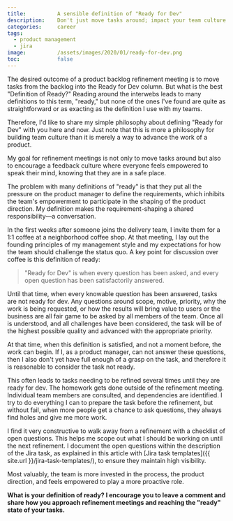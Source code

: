 ```yaml
---
title:			A sensible definition of "Ready for Dev"
description:	Don't just move tasks around; impact your team culture with this definition of "ready for dev"
categories:		career
tags:
  - product management
  - jira
image:			/assets/images/2020/01/ready-for-dev.png
toc:			false
---
```



The desired outcome of a product backlog refinement meeting is to move tasks from the backlog into the Ready for Dev column. But what is the best "Definition of Ready?" Reading around the interwebs leads to many definitions to this term, "ready," but none of the ones I've found are quite as straightforward or as exacting as the definition I use with my teams.

Therefore, I'd like to share my simple philosophy about defining "Ready for Dev" with you here and now. Just note that this is more a philosophy for building team culture than it is merely a way to advance the work of a product.

My goal for refinement meetings is not only to move tasks around but also to encourage a feedback culture where everyone feels empowered to speak their mind, knowing that they are in a safe place.

The problem with many definitions of "ready" is that they put all the pressure on the product manager to define the requirements, which inhibits the team's empowerment to participate in the shaping of the product direction. My definition makes the requirement-shaping a shared responsibility—a conversation.

In the first weeks after someone joins the delivery team, I invite them for a 1:1 coffee at a neighborhood coffee shop. At that meeting, I lay out the founding principles of my management style and my expectations for how the team should challenge the status quo. A key point for discussion over coffee is this definition of ready:

<blockquote class="blockquote text-center">
  <p class= "mb-0"> "Ready for Dev" is when every question has been asked, and every open question has been satisfactorily answered.</p>
</blockquote>

Until that time, when every knowable question has been answered, tasks are not ready for dev. Any questions around scope, motive, priority, why the work is being requested, or how the results will bring value to users or the business are all fair game to be asked by all members of the team. Once all is understood, and all challenges have been considered, the task will be of the highest possible quality and advanced with the appropriate priority.

At that time, when this definition is satisfied, and not a moment before, the work can begin. If I, as a product manager, can not answer these questions, then I also don't yet have full enough of a grasp on the task, and therefore it is reasonable to consider the task not ready.

This often leads to tasks needing to be refined several times until they are ready for dev. The homework gets done outside of the refinement meeting. Individual team members are consulted, and dependencies are identified. I try to do everything I can to prepare the task before the refinement, but without fail, when more people get a chance to ask questions, they always find holes and give me more work.

I find it very constructive to walk away from a refinement with a checklist of open questions. This helps me scope out what I should be working on until the next refinement. I document the open questions within the description of the Jira task, as explained in this article with [Jira task templates]({{ site.url }}/jira-task-templates/), to ensure they maintain high visibility.

Most valuably, the team is more invested in the process, the product direction, and feels empowered to play a more proactive role.

**What is your definition of ready? I encourage you to leave a comment and share how you approach refinement meetings and reaching the "ready" state of your tasks.**